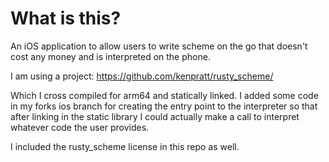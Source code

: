 # What is this?
An iOS application to allow users to write scheme on the go that doesn't cost any money and is interpreted on the phone.

I am using a project:
https://github.com/kenpratt/rusty_scheme/

Which I cross compiled for arm64 and statically linked.
I added some code in my forks ios branch for creating the entry point to the interpreter so that after linking in the static library I could actually make a call to interpret whatever code the user provides.

I included the rusty_scheme license in this repo as well.

